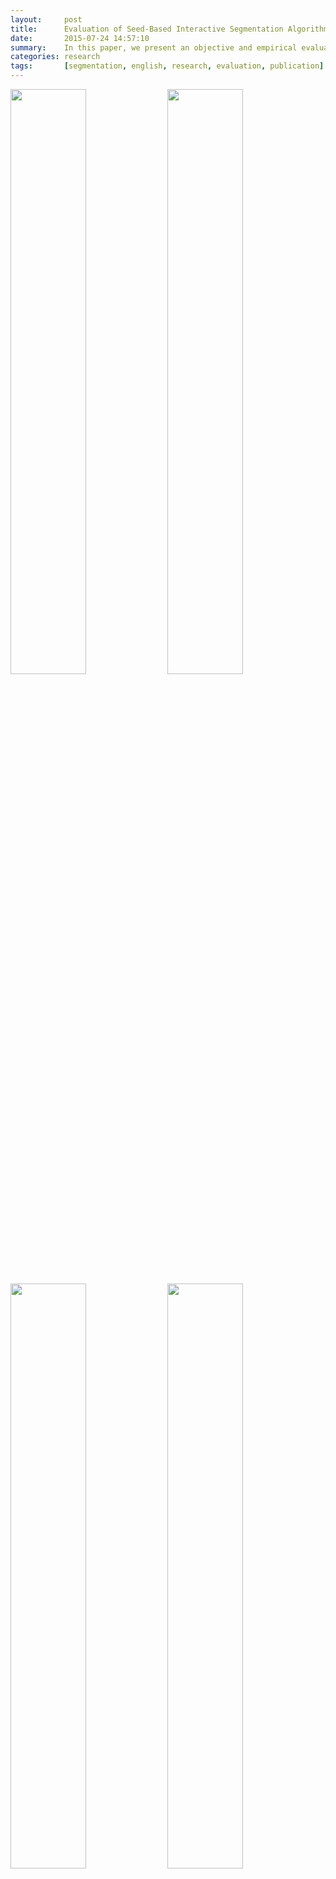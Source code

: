 ```yaml
---
layout:     post
title:      Evaluation of Seed-Based Interactive Segmentation Algorithms
date:       2015-07-24 14:57:10
summary:    In this paper, we present an objective and empirical evaluation of seed-based interactive segmentation algorithms. We first compare popular metrics that are employed in image-segmentation evaluations in order to define which one reflects most accurately the performance of segmentation algorithms. Then, in the aim of presenting reproducible results, we introduce a novel seed-based user input dataset that extends the well-known GrabCut dataset. Finally, we evaluate and contrast four state-of-the-art interactive segmentation algorithms.
categories: research
tags:       [segmentation, english, research, evaluation, publication]
---
```


<img src="https://raw.githubusercontent.com/flandrade/flandrade.github.io/master/images/segmentation-01.jpg" width="49%"/> <img src="https://raw.githubusercontent.com/flandrade/flandrade.github.io/master/images/segmentation-08.jpg" width="49%"/>
<img src="https://raw.githubusercontent.com/flandrade/flandrade.github.io/master/images/segmentation-05.jpg" width="49%"/> <img src="https://raw.githubusercontent.com/flandrade/flandrade.github.io/master/images/segmentation-06.jpg" width="49%"/>

Extensive research has been conducted in an effort to evaluate methods and techniques for image segmentation. However, while most literature has focused on evaluating automatic and semi-automatic algorithms, works evaluating interactive segmentation algorithms are less numerous. Note that interactive segmentation can improve results by adding prior knowledge from users into the process. Although this user guidance improves segmentation results, it also makes difficult to conduct objective evaluations. For this reason, some works only present non-canonical evaluations.

In this paper, we present an objective and empirical evaluation of seed-based interactive segmentation algorithms. We first compare popular metrics that are employed in image-segmentation evaluations in order to define which one reflects most accurately the performance of segmentation algorithms. Then, in the aim of presenting reproducible results, we introduce a novel seed-based user input dataset that extends the well-known GrabCut dataset. In addition, we evaluate and contrast four state-of-the-art interactive segmentation algorithms. The analysis of the results demonstrates that Jaccard coefficient and Precision-Recall curves provide a good insight into the performance of the evaluated algorithms. Finally, the GrabCut algorithm presents the most robust and useful segmentation among all the evaluated algorithms.

## Dataset

[Dataset for Interactive Image Segmentation](http://sapyc.espe.edu.ec/segevaluation)

## Research Notes

* [The Problem of Evaluating Interactive Segmentation](http://flandrade.github.io/research/segmentation/english/2015/07/24/problem-evaluating-interactive-segmentation/)
* [Novel Dataset for Interactive Segmentation Evaluation](http://flandrade.github.io/research/segmentation/english/2015/07/25/interactive-segmentation-dataset/)

## Algorithm Implementations

Coming soon…

## Publication

* Andrade F., Carrera E. V., "Supervised evaluation of seed-based interactive image segmentation algorithms", In _Proceedings of the 20th Symposium on Image, Signal Processing, and Artificial Vision_, ISBN 978-1-4673-9461-1, Bogota, Colombia, pp. 225-231, September 2015. ([IEEE](http://ieeexplore.ieee.org/xpl/articleDetails.jsp?arnumber=7330447))
